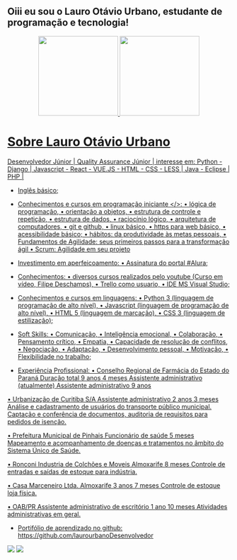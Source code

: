 ## Oiii eu sou o Lauro Otávio Urbano, estudante de programação e tecnologia!

<script src="https://platform.linkedin.com/badges/js/profile.js" async defer type="text/javascript"></script>

<div align="center">
  <a href="https://github.com/laurourbano">
  <img height="180em" src="https://github-readme-stats.vercel.app/api?username=laurourbano&show_icons=true&theme=dracula&include_all_commits=true&count_private=true"/>
  <img height="180em" src="https://github-readme-stats.vercel.app/api/top-langs/?username=laurourbano&layout=compact&langs_count=7&theme=dracula"/>
</div>

  <div>
    <h1> 
    Sobre Lauro Otávio Urbano
    </h1>
    
Desenvolvedor Júnior | Quality Assurance Júnior | interesse em: Python - Django | Javascript - React - VUE.JS - HTML - CSS - LESS | Java - Eclipse | PHP |

- Inglês básico;

- Conhecimentos e cursos em programação iniciante </>:
 • lógica de programação,
 • orientação a objetos,
 • estrutura de controle e repetição,
 • estrutura de dados,
 • raciocínio lógico,
 • arquitetura de computadores,
 • git e github,
 • linux básico,
 • https para web básico,
 • acessibilidade básico;
 • hábitos: da produtividade às metas pessoais,
 • Fundamentos de Agilidade: seus primeiros passos para a transformação ágil
 • Scrum: Agilidade em seu projeto


- Investimento em aperfeicoamento:
 • Assinatura do portal #Alura;

- Conhecimentos:
 • diversos cursos realizados pelo youtube (Curso em vídeo, Filipe Deschamps),
 • Trello como usuario,
 • IDE MS Visual Studio;

- Conhecimentos e cursos em linguagens:
 • Python 3 (linguagem de programação de alto nível),
 • Javascript (linguagem de programação de alto nível),
 • HTML 5 (linguagem de marcação),
 • CSS 3 (linguagem de estilização);

- Soft Skills:
 • Comunicação,
 • Inteligência emocional,
 • Colaboração,
 • Pensamento crítico,
 • Empatia,
 • Capacidade de resolução de conflitos,
 • Negociação,
 • Adaptação,
 • Desenvolvimento pessoal,
 • Motivação,
 • Flexibilidade no trabalho;

- Experiência Profissional: 
 • Conselho Regional de Farmácia do Estado do Paraná
 Duração total 9 anos 4 meses
 Assistente administrativo (atualmente)
 Assistente administrativo
 9 anos 

 • Urbanização de Curitiba S/A
 Assistente administrativo
 2 anos 3 meses
 Análise e cadastramento de usuários do transporte público municipal.
 Captação e conferência de documentos, auditoria de requisitos para pedidos de isenção.

 • Prefeitura Municipal de Pinhais
 Funcionário de saúde
 5 meses
 Mapeamento e acompanhamento de doenças e tratamentos no âmbito do Sistema Único de Saúde.

 • Ronconi Industria de Colchões e Moveis
 Almoxarife
 8 meses
 Controle de entradas e saídas de estoque para indústria.

 • Casa Marceneiro Ltda.
 Almoxarife
 3 anos 7 meses
 Controle de estoque loja física.

 • OAB/PR
 Assistente administrativo de escritório
 1 ano 10 meses
 Atividades administrativas em geral.

- Portifólio de aprendizado no github: https://github.com/laurourbanoDesenvolvedor
  </div>
  
  <div>
    <a href="https://instagram.com/lauro_otavio" target="_blank"><img src="https://img.shields.io/badge/-Instagram-%23E4405F?style=for-the-badge&logo=instagram&logoColor=white" target="_blank"></a>
    <a href="https://www.linkedin.com/in/admeadslauro" target="_blank"><img src="https://img.shields.io/badge/-LinkedIn-%230077B5?style=for-the-badge&logo=linkedin&logoColor=white" target="_blank"></a>
  </div>
